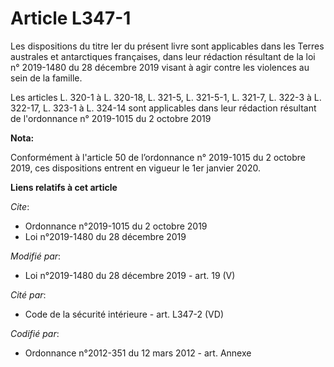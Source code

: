 # Article L347-1

Les dispositions du titre Ier du présent livre sont applicables dans les Terres australes et antarctiques françaises, dans
leur rédaction résultant de la loi n° 2019-1480 du 28 décembre 2019 visant à agir contre les violences au sein de la famille.

Les articles L. 320-1 à L. 320-18, L. 321-5, L. 321-5-1, L. 321-7, L. 322-3 à L. 322-17, L. 323-1 à L. 324-14 sont
applicables dans leur rédaction résultant de l'ordonnance n° 2019-1015 du 2 octobre 2019

**Nota:**

Conformément à l'article 50 de l’ordonnance n° 2019-1015 du 2 octobre 2019, ces dispositions entrent en vigueur le 1er
janvier 2020.

**Liens relatifs à cet article**

_Cite_:

  - Ordonnance n°2019-1015 du 2 octobre 2019
  - Loi n°2019-1480 du 28 décembre 2019

_Modifié par_:

  - Loi n°2019-1480 du 28 décembre 2019 - art. 19 (V)

_Cité par_:

  - Code de la sécurité intérieure - art. L347-2 (VD)

_Codifié par_:

  - Ordonnance n°2012-351 du 12 mars 2012 - art. Annexe
